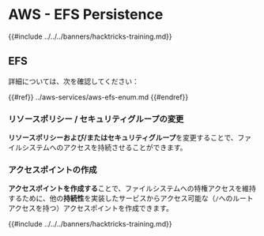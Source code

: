 # AWS - EFS Persistence

{{#include ../../../banners/hacktricks-training.md}}

## EFS

詳細については、次を確認してください：

{{#ref}}
../aws-services/aws-efs-enum.md
{{#endref}}

### リソースポリシー / セキュリティグループの変更

**リソースポリシーおよび/またはセキュリティグループ**を変更することで、ファイルシステムへのアクセスを持続させることができます。

### アクセスポイントの作成

**アクセスポイントを作成する**ことで、ファイルシステムへの特権アクセスを維持するために、他の**持続性**を実装したサービスからアクセス可能な（`/`へのルートアクセスを持つ）アクセスポイントを作成できます。

{{#include ../../../banners/hacktricks-training.md}}
